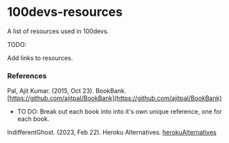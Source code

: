 # 100devs-resources

A list of resources used in 100devs.

TODO:

Add links to resources.

### References

Pal, Ajit Kumar. (2015, Oct 23). BookBank. [https://github.com/ajitpal/BookBank](https://github.com/ajitpal/BookBank)

- TO DO: Break out each book into into it's own unique reference, one for each book.

IndifferentGhost. (2023, Feb 22). Heroku Alternatives. [herokuAlternatives](/docs/herokuAlternatives.md)
